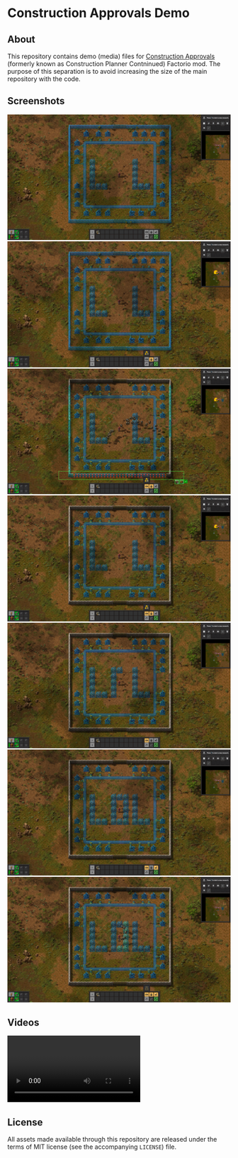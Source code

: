 Construction Approvals Demo
===========================


About
-----

This repository contains demo (media) files for [Construction Approvals](https://github.com/azaghal/Factorio-ConstructionPlannerContinued/) (formerly known as Construction Planner Contninued) Factorio mod. The purpose of this separation is to avoid increasing the size of the main repository with the code.


Screenshots
-----------

![Unapproved ghost entities, with auto-approval and personal roboport turned off](screenshots/00-unapproved_ghosts-autoapproval_off-roboport_off.png)
![Unapproved ghost entities, with auto-approval turned off and personal roboport turned on](screenshots/01-unapproved_ghosts-autoapproval_off-roboport_on.png)
![Approved ghost entities getting built, with auto-approval turned off, and personal roboport turned on](screenshots/02-approved_ghosts-autoapproval_off-roboport_on.png)
![Approved ghost entities fully built, with auto-approval turned off, and personal roboport turned on](screenshots/03-built_ghosts-autoapproval_off-roboport_on.png)
![New unapproved ghost entities, with auto-approval turned off, and personal roboport turned off](screenshots/04-more_ghosts-autoapproval_off-roboport_off.png)
![New approved ghost entities, with auto-approval turned on, and personal roboport turned off](screenshots/05-more_ghosts-autoapproval_on-roboport_off.png)
![Approved ghost entities getting built, with auto-approval turned off, and persoinal roboport turned on](screenshots/06-built_ghosts-autoapproval_on-roboport_on.png)


Videos
------

<video controls style="max-width: 100%;">
  <source src="videos/00-full_demonstration.webm"/>
</video>


License
-------

All assets made available through this repository are released under the terms of MIT license (see the accompanying `LICENSE`) file.
